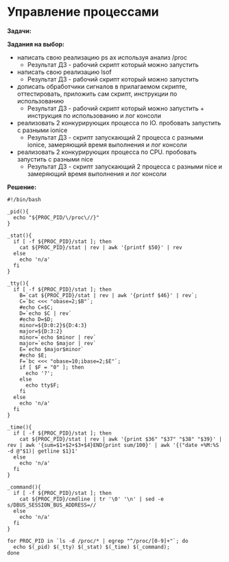 # Управление процессами

**Задачи:**

**Задания на выбор:**

* написать свою реализацию ps ax используя анализ /proc
    * Результат ДЗ - рабочий скрипт который можно запустить
* написать свою реализацию lsof
    * Результат ДЗ - рабочий скрипт который можно запустить
* дописать обработчики сигналов в прилагаемом скрипте, оттестировать, приложить сам скрипт, инструкции по использованию
    * Результат ДЗ - рабочий скрипт который можно запустить + инструкция по использованию и лог консоли
* реализовать 2 конкурирующих процесса по IO. пробовать запустить с разными ionice
    * Результат ДЗ - скрипт запускающий 2 процесса с разными ionice, замеряющий время выполнения и лог консоли
* реализовать 2 конкурирующих процесса по CPU. пробовать запустить с разными nice
    * Результат ДЗ - скрипт запускающий 2 процесса с разными nice и замеряющий время выполнения и лог консоли
   
**Решение:**

```
#!/bin/bash

_pid(){
  echo "${PROC_PID/\/proc\//}"
}

_stat(){
  if [ -f ${PROC_PID}/stat ]; then
    cat ${PROC_PID}/stat | rev | awk '{printf $50}' | rev
  else
    echo 'n/a'
  fi
}

_tty(){
  if [ -f ${PROC_PID}/stat ]; then
    B=`cat ${PROC_PID}/stat | rev | awk '{printf $46}' | rev`;
    C=`bc <<< "obase=2;$B"`;
    #echo C=$C;
    D=`echo $C | rev`
    #echo D=$D;
    minor=${D:0:2}${D:4:3}
    major=${D:3:2}
    minor=`echo $minor | rev`
    major=`echo $major | rev`
    E=`echo $major$minor`
    #echo $E;
    F=`bc <<< "obase=10;ibase=2;$E"`;
    if [ $F = "0" ]; then
      echo '?';
    else
      echo tty$F;
    fi
  else
    echo 'n/a'
  fi
}

_time(){
  if [ -f ${PROC_PID}/stat ]; then
    cat ${PROC_PID}/stat | rev | awk '{print $36" "$37" "$38" "$39}' | rev | awk '{sum=$1+$2+$3+$4}END{print sum/100}' | awk '{("date +%M:%S -d @"$1)| getline $1}1'
  else
    echo 'n/a'
  fi
}

_command(){
  if [ -f ${PROC_PID}/stat ]; then
    cat ${PROC_PID}/cmdline | tr '\0' '\n' | sed -e s/DBUS_SESSION_BUS_ADDRESS=//
  else
    echo 'n/a'
  fi
}

for PROC_PID in `ls -d /proc/* | egrep "^/proc/[0-9]+"`; do
  echo $(_pid) $(_tty) $(_stat) $(_time) $(_command);
done
```
